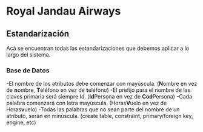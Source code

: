 # Royal Jandau Airways
## Estandarización

Acá se encuentran todas las estandarizaciones que debemos aplicar a lo largo del sistema.

### Base de Datos
-El nombre de los atributos debe comenzar con mayúscula. (**N**ombre en vez de **n**ombre, **T**eléfono en vez de **t**eléfono)
-El prefijo para el nombre de las claves primaria será siempre Id. (**Id**Persona en vez de **Cod**Persona)
-Cada palabra comenzará con letra mayúscula. (Horas**V**uelo en vez de Horas**v**uelo)
-Todas las palabras que no sean parte del nombre de un atributo, serán en minúscula. (create table, constraint, primary/foreign key, engine, etc)
